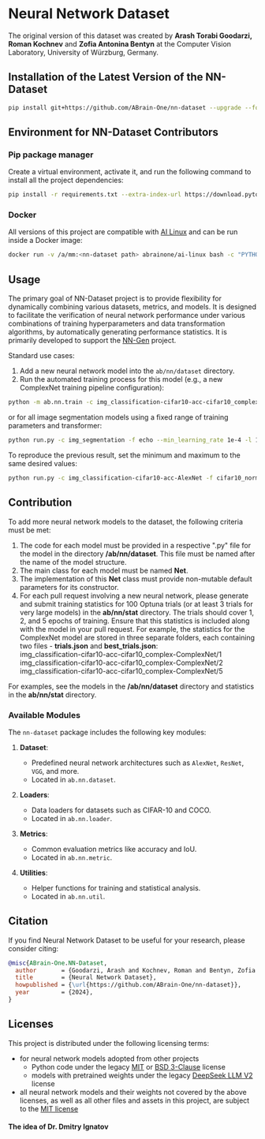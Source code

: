 # Neural Network Dataset
The original version of this dataset was created by <strong>Arash Torabi Goodarzi, Roman Kochnev</strong> and <strong>Zofia Antonina Bentyn</strong> at the Computer Vision Laboratory, University of Würzburg, Germany.

## Installation of the Latest Version of the NN-Dataset

```bash
pip install git+https://github.com/ABrain-One/nn-dataset --upgrade --force
```

## Environment for NN-Dataset Contributors
### Pip package manager
Create a virtual environment, activate it, and run the following command to install all the project dependencies:
```bash
pip install -r requirements.txt --extra-index-url https://download.pytorch.org/whl/cu124
```

### Docker
All versions of this project are compatible with <a href='https://hub.docker.com/r/abrainone/ai-linux' target='_blank'>AI Linux</a> and can be run inside a Docker image:
```bash
docker run -v /a/mm:<nn-dataset path> abrainone/ai-linux bash -c "PYTHONPATH=/a/mm python -m ab.nn.train"
```

## Usage

The primary goal of NN-Dataset project is to provide flexibility for dynamically combining various datasets, metrics, and models. It is designed to facilitate the verification of neural network performance under various combinations of training hyperparameters and data transformation algorithms, by automatically generating performance statistics. It is primarily developed to support the <a href="https://github.com/ABrain-One/nn-gen"> NN-Gen</a> project.

Standard use cases:
1. Add a new neural network model into the `ab/nn/dataset` directory.
2. Run the automated training process for this model (e.g., a new ComplexNet training pipeline configuration):
```bash
python -m ab.nn.train -c img_classification-cifar10-acc-cifar10_complex-ComplexNet
```
or for all image segmentation models using a fixed range of training parameters and transformer:
```bash
python run.py -c img_segmentation -f echo --min_learning_rate 1e-4 -l 1e-2 --min_momentum 0.8 -m 0.99 --min_batch_binary_power 2 -b 6
```
To reproduce the previous result, set the minimum and maximum to the same desired values:
```bash
python run.py -c img_classification-cifar10-acc-AlexNet -f cifar10_norm --min_learning_rate 0.0061 -l 0.0061 --min_momentum 0.7549 -m 0.7549 --min_batch_binary_power 2 -b 2 --epochs -1
```

## Contribution

To add more neural network models to the dataset, the following criteria must be met:
1. The code for each model must be provided in a respective ".py" file for the model in the directory <strong>/ab/nn/dataset</strong>. This file must be named after the name of the model structure.
2. The main class for each model must be named <strong>Net</strong>.
3. The implementation of this <strong>Net</strong> class must provide non-mutable default parameters for its constructor.
4. For each pull request involving a new neural network, please generate and submit training statistics for 100 Optuna trials (or at least 3 trials for very large models) in the <strong>ab/nn/stat</strong> directory. The trials should cover 1, 2, and 5 epochs of training. Ensure that this statistics is included along with the model in your pull request. For example, the statistics for the ComplexNet model are stored in three separate folders, each containing two files - <strong>trials.json</strong> and <strong>best_trials.json</strong>:<br/>
img_classification-cifar10-acc-cifar10_complex-ComplexNet/1<br/>
img_classification-cifar10-acc-cifar10_complex-ComplexNet/2<br/>
img_classification-cifar10-acc-cifar10_complex-ComplexNet/5<br/>


For examples, see the models in the <strong>/ab/nn/dataset</strong> directory and statistics in the <strong>ab/nn/stat</strong> directory.

### Available Modules

The `nn-dataset` package includes the following key modules:

1. **Dataset**:
   - Predefined neural network architectures such as `AlexNet`, `ResNet`, `VGG`, and more.
   - Located in `ab.nn.dataset`.

2. **Loaders**:
   - Data loaders for datasets such as CIFAR-10 and COCO.
   - Located in `ab.nn.loader`.

3. **Metrics**:
   - Common evaluation metrics like accuracy and IoU.
   - Located in `ab.nn.metric`.

4. **Utilities**:
   - Helper functions for training and statistical analysis.
   - Located in `ab.nn.util`.


## Citation

If you find Neural Network Dataset to be useful for your research, please consider citing:
```bibtex
@misc{ABrain-One.NN-Dataset,
  author       = {Goodarzi, Arash and Kochnev, Roman and Bentyn, Zofia and Ignatov, Dmitry and Timofte, Radu},
  title        = {Neural Network Dataset},
  howpublished = {\url{https://github.com/ABrain-One/nn-dataset}},
  year         = {2024},
}
```

## Licenses

This project is distributed under the following licensing terms:
<ul><li>for neural network models adopted from other projects
  <ul>
    <li> Python code under the legacy <a href="Doc/Licenses/LICENSE-MIT-NNs.md">MIT</a> or <a href="Doc/Licenses/LICENSE-BSD-NNs.md">BSD 3-Clause</a> license</li>
    <li> models with pretrained weights under the legacy <a href="Doc/Licenses/LICENSE-DEEPSEEK-LLM-V2.md">DeepSeek LLM V2</a> license</li>
  </ul></li>
<li> all neural network models and their weights not covered by the above licenses, as well as all other files and assets in this project, are subject to the <a href="LICENSE.md">MIT license</a></li> 
</ul>

#### The idea of Dr. Dmitry Ignatov
